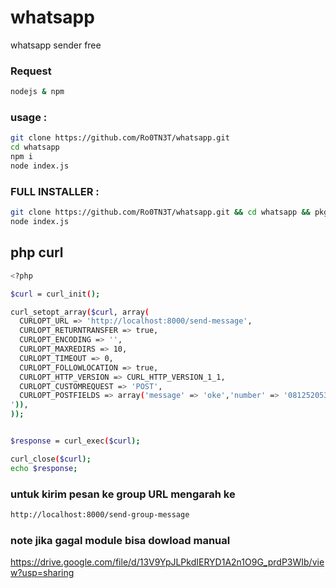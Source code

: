 # whatsapp
whatsapp sender  free


### Request
```bash
nodejs & npm
```

### usage :
```bash
git clone https://github.com/Ro0TN3T/whatsapp.git
cd whatsapp
npm i
node index.js
```

### FULL INSTALLER :
```bash
git clone https://github.com/Ro0TN3T/whatsapp.git && cd whatsapp && pkg install yarn -y && yarn
node index.js
```
## php curl

```bash
<?php

$curl = curl_init();

curl_setopt_array($curl, array(
  CURLOPT_URL => 'http://localhost:8000/send-message',
  CURLOPT_RETURNTRANSFER => true,
  CURLOPT_ENCODING => '',
  CURLOPT_MAXREDIRS => 10,
  CURLOPT_TIMEOUT => 0,
  CURLOPT_FOLLOWLOCATION => true,
  CURLOPT_HTTP_VERSION => CURL_HTTP_VERSION_1_1,
  CURLOPT_CUSTOMREQUEST => 'POST',
  CURLOPT_POSTFIELDS => array('message' => 'oke','number' => '081252053793','file_dikirim'=> new CURLFILE('![image](https://github.com/Ro0TN3T/whatsapp/assets/46824241/b7c83664-e761-43d4-9624-ebd9f6ef5aae)
')),
));


$response = curl_exec($curl);

curl_close($curl);
echo $response;
```

### untuk kirim pesan ke group  URL mengarah ke
```bash
http://localhost:8000/send-group-message
```

### note jika gagal module bisa dowload manual 

https://drive.google.com/file/d/13V9YpJLPkdIERYD1A2n1O9G_prdP3WIb/view?usp=sharing

